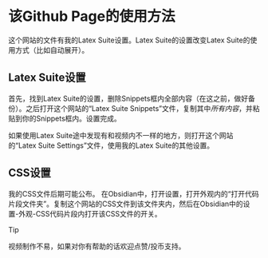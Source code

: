 # 该Github Page的使用方法
这个网站的文件有我的Latex Suite设置。Latex Suite的设置改变Latex Suite的使用方式（比如自动展开）。

## Latex Suite设置
首先，找到Latex Suite的设置，删除Snippets框内全部内容（在这之前，做好备份）。之后打开这个网站的“Latex Suite Snippets”文件，复制其中*所有内容*，并粘贴到你的Snippets框内。设置完成。

如果使用Latex Suite途中发现有和视频内不一样的地方，则打开这个网站的“Latex Suite Settings”文件，使用我的Latex Suite的其他设置。

## CSS设置
我的CSS文件后期可能公布。
在Obsidian中，打开设置，打开外观内的“打开代码片段文件夹”。复制这个网站的CSS文件到该文件夹内，然后在Obsidian中的设置-外观-CSS代码片段内打开该CSS文件的开关。


>[!Tip]
视频制作不易，如果对你有帮助的话欢迎点赞/投币支持。

